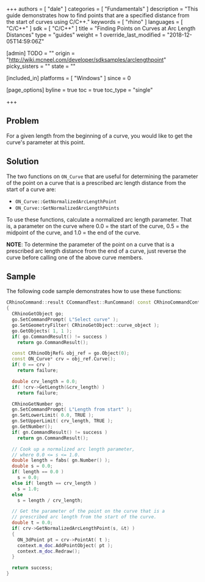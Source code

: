 +++
authors = [ "dale" ]
categories = [ "Fundamentals" ]
description = "This guide demonstrates how to find points that are a specified distance from the start of curves using C/C++."
keywords = [ "rhino" ]
languages = [ "C/C++" ]
sdk = [ "C/C++" ]
title = "Finding Points on Curves at Arc Length Distances"
type = "guides"
weight = 1
override_last_modified = "2018-12-05T14:59:06Z"

[admin]
TODO = ""
origin = "http://wiki.mcneel.com/developer/sdksamples/arclengthpoint"
picky_sisters = ""
state = ""

[included_in]
platforms = [ "Windows" ]
since = 0

[page_options]
byline = true
toc = true
toc_type = "single"

+++

 
## Problem

For a given length from the beginning of a curve, you would like to get the curve's parameter at this  point.

## Solution

The two functions on `ON_Curve` that are useful for determining the parameter of the point on a curve that is a prescribed arc length distance from the start of a curve are:

- `ON_Curve::GetNormalizedArcLengthPoint`
- `ON_Curve::GetNormalizedArcLengthPoints`

To use these functions, calculate a normalized arc length parameter.  That is, a parameter on the curve where 0.0 = the start of the curve, 0.5 = the midpoint of the curve, and 1.0 = the end of the curve.

**NOTE**: To determine the parameter of the point on a curve that is a prescribed arc length distance from the end of a curve, just reverse the curve before calling one of the above curve members.

## Sample

The following code sample demonstrates how to use these functions:

```cpp
CRhinoCommand::result CCommandTest::RunCommand( const CRhinoCommandContext& context )
{
  CRhinoGetObject go;
  go.SetCommandPrompt( L"Select curve" );
  go.SetGeometryFilter( CRhinoGetObject::curve_object );
  go.GetObjects( 1, 1 );
  if( go.CommandResult() != success )
    return go.CommandResult();

  const CRhinoObjRef& obj_ref = go.Object(0);
  const ON_Curve* crv = obj_ref.Curve();
  if( 0 == crv )
    return failure;

  double crv_length = 0.0;
  if( !crv->GetLength(&crv_length) )
    return failure;

  CRhinoGetNumber gn;
  gn.SetCommandPrompt( L"Length from start" );
  gn.SetLowerLimit( 0.0, TRUE );
  gn.SetUpperLimit( crv_length, TRUE );
  gn.GetNumber();
  if( gn.CommandResult() != success )
    return gn.CommandResult();

  // Cook up a normalized arc length parameter,
  // where 0.0 <= s <= 1.0.
  double length = fabs( gn.Number() );
  double s = 0.0;
  if( length == 0.0 )
    s = 0.0;
  else if( length == crv_length )
    s = 1.0;
  else
    s = length / crv_length;

  // Get the parameter of the point on the curve that is a
  // prescribed arc length from the start of the curve.
  double t = 0.0;
  if( crv->GetNormalizedArcLengthPoint(s, &t) )
  {
    ON_3dPoint pt = crv->PointAt( t );
    context.m_doc.AddPointObject( pt );
    context.m_doc.Redraw();
  }

  return success;
}
```
